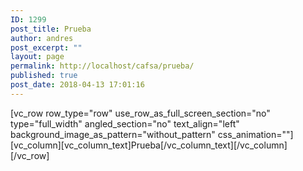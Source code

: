 ```yaml
---
ID: 1299
post_title: Prueba
author: andres
post_excerpt: ""
layout: page
permalink: http://localhost/cafsa/prueba/
published: true
post_date: 2018-04-13 17:01:16
---
```

[vc_row row_type="row" use_row_as_full_screen_section="no" type="full_width" angled_section="no" text_align="left" background_image_as_pattern="without_pattern" css_animation=""][vc_column][vc_column_text]Prueba[/vc_column_text][/vc_column][/vc_row]